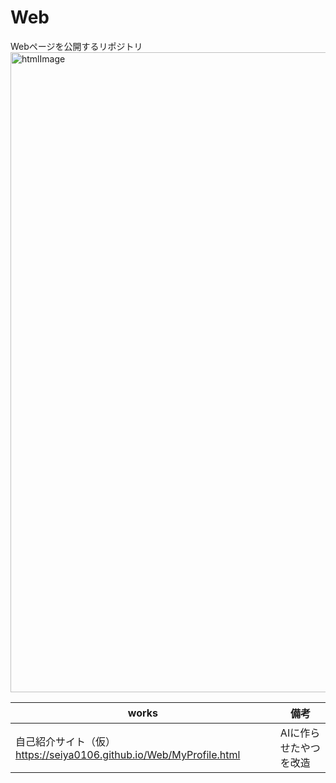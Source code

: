 # Web
Webページを公開するリポジトリ
<img width="1024" height="1024" alt="htmlImage" src="https://github.com/user-attachments/assets/2d49b4e5-fc22-4e4b-be29-822d3febdfa0"/>

|works|備考|
|-----|-----|
| 自己紹介サイト（仮）https://seiya0106.github.io/Web/MyProfile.html | AIに作らせたやつを改造 |

